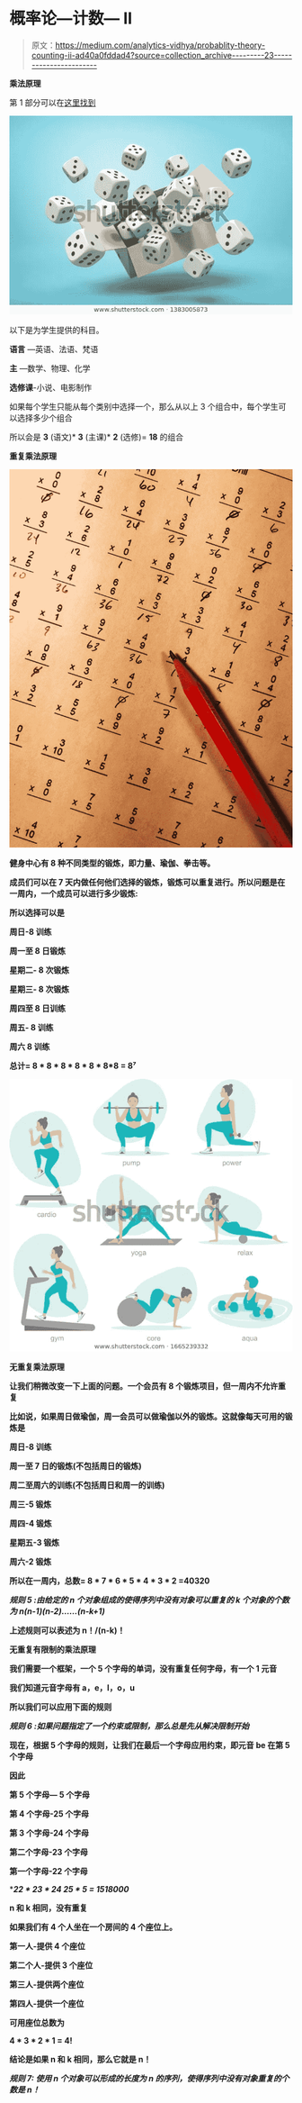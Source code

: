 # 概率论—计数— II

> 原文：<https://medium.com/analytics-vidhya/probablity-theory-counting-ii-ad40a0fddad4?source=collection_archive---------23----------------------->

**乘法原理**

第 1 部分可以在[这里找到](/@padmanaabhah/probablity-theory-counting-i-7a04b8c6c4f4)

![](img/5321e99d0a570b9a774296555a83e72c.png)

以下是为学生提供的科目。

**语言** —英语、法语、梵语

**主** —数学、物理、化学

**选修课**-小说、电影制作

如果每个学生只能从每个类别中选择一个，那么从以上 3 个组合中，每个学生可以选择多少个组合

所以会是 **3** (语文)* **3** (主课)* **2** (选修)= **18** 的组合

****重复乘法原理****

**![](img/5c87f15385fe07de919816fb85712495.png)**

**健身中心有 8 种不同类型的锻炼，即力量、瑜伽、拳击等。**

**成员们可以在 7 天内做任何他们选择的锻炼，锻炼可以重复进行。所以问题是在一周内，一个成员可以进行多少锻炼:**

**所以选择可以是**

**周日-8 训练**

**周一至 8 日锻炼**

**星期二- 8 次锻炼**

**星期三- 8 次锻炼**

**周四至 8 日训练**

**周五- 8 训练**

**周六 8 训练**

**总计= 8 * 8 * 8 * 8 * 8 * 8*8 = 8⁷**

**![](img/37ff3f83313863b7d303fb7ceabaf0ee.png)**

******无重复乘法原理******

****让我们稍微改变一下上面的问题。一个会员有 8 个锻炼项目，但一周内不允许重复****

****比如说，如果周日做瑜伽，周一会员可以做瑜伽以外的锻炼。这就像每天可用的锻炼是****

****周日-8 训练****

****周一至 7 日的锻炼(不包括周日的锻炼)****

****周二至周六的训练(不包括周日和周一的训练)****

****周三-5 锻炼****

****周四-4 锻炼****

****星期五-3 锻炼****

****周六-2 锻炼****

****所以在一周内，总数= 8 * 7 * 6 * 5 * 4 * 3 * 2 =40320****

*******规则 5*** *:由给定的 n 个对象组成的使得序列中没有对象可以重复的 k 个对象的个数为 n(n-1)(n-2)……(n-k+1)*****

****上述规则可以表述为 n！/(n-k)！****

******无重复有限制的乘法原理******

****我们需要一个框架，一个 5 个字母的单词，没有重复任何字母，有一个 1 元音****

****我们知道元音字母有 a，e，I，o，u****

****所以我们可以应用下面的规则****

*******规则 6*** *:如果问题指定了一个约束或限制，那么总是先从解决限制开始*****

****现在，根据 5 个字母的规则，让我们在最后一个字母应用约束，即元音 be 在第 5 个字母****

****因此****

****第 5 个字母— 5 个字母****

****第 4 个字母-25 个字母****

****第 3 个字母-24 个字母****

****第二个字母-23 个字母****

****第一个字母-22 个字母****

****22 * 23 * 24 *25 * 5 = 1518000****

******n 和 k 相同，没有重复******

****如果我们有 4 个人坐在一个房间的 4 个座位上。****

****第一人-提供 4 个座位****

****第二个人-提供 3 个座位****

****第三人-提供两个座位****

****第四人-提供一个座位****

****可用座位总数为****

****4 * 3 * 2 * 1 = 4!****

****结论是如果 n 和 k 相同，那么它就是 n！****

*******规则 7:*** *使用 n 个对象可以形成的长度为 n 的序列，使得序列中没有对象重复的个数是 n！*****